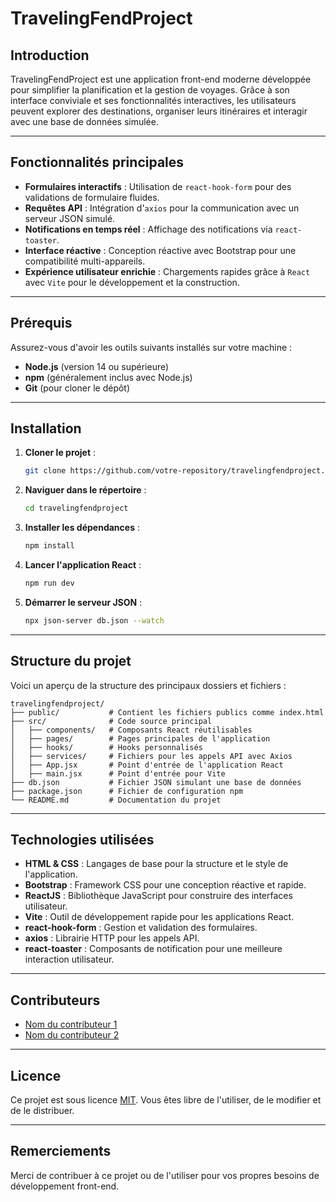 # TravelingFendProject

## Introduction
TravelingFendProject est une application front-end moderne développée pour simplifier la planification et la gestion de voyages. Grâce à son interface conviviale et ses fonctionnalités interactives, les utilisateurs peuvent explorer des destinations, organiser leurs itinéraires et interagir avec une base de données simulée.

---

## Fonctionnalités principales
- **Formulaires interactifs** : Utilisation de `react-hook-form` pour des validations de formulaire fluides.
- **Requêtes API** : Intégration d'`axios` pour la communication avec un serveur JSON simulé.
- **Notifications en temps réel** : Affichage des notifications via `react-toaster`.
- **Interface réactive** : Conception réactive avec Bootstrap pour une compatibilité multi-appareils.
- **Expérience utilisateur enrichie** : Chargements rapides grâce à `React` avec `Vite` pour le développement et la construction.

---

## Prérequis
Assurez-vous d'avoir les outils suivants installés sur votre machine :

- **Node.js** (version 14 ou supérieure)
- **npm** (généralement inclus avec Node.js)
- **Git** (pour cloner le dépôt)

---

## Installation
1. **Cloner le projet** :
   ```bash
   git clone https://github.com/votre-repository/travelingfendproject.git
   ```

2. **Naviguer dans le répertoire** :
   ```bash
   cd travelingfendproject
   ```

3. **Installer les dépendances** :
   ```bash
   npm install
   ```

4. **Lancer l'application React** :
   ```bash
   npm run dev
   ```

5. **Démarrer le serveur JSON** :
   ```bash
   npx json-server db.json --watch
   ```

---

## Structure du projet
Voici un aperçu de la structure des principaux dossiers et fichiers :

```
travelingfendproject/
├── public/           # Contient les fichiers publics comme index.html
├── src/              # Code source principal
│   ├── components/   # Composants React réutilisables
│   ├── pages/        # Pages principales de l'application
│   ├── hooks/        # Hooks personnalisés
│   ├── services/     # Fichiers pour les appels API avec Axios
│   ├── App.jsx       # Point d'entrée de l'application React
│   ├── main.jsx      # Point d'entrée pour Vite
├── db.json           # Fichier JSON simulant une base de données
├── package.json      # Fichier de configuration npm
└── README.md         # Documentation du projet
```

---

## Technologies utilisées
- **HTML & CSS** : Langages de base pour la structure et le style de l'application.
- **Bootstrap** : Framework CSS pour une conception réactive et rapide.
- **ReactJS** : Bibliothèque JavaScript pour construire des interfaces utilisateur.
- **Vite** : Outil de développement rapide pour les applications React.
- **react-hook-form** : Gestion et validation des formulaires.
- **axios** : Librairie HTTP pour les appels API.
- **react-toaster** : Composants de notification pour une meilleure interaction utilisateur.

---

## Contributeurs
- [Nom du contributeur 1](https://github.com/nom-contributeur1)
- [Nom du contributeur 2](https://github.com/nom-contributeur2)

---

## Licence
Ce projet est sous licence [MIT](https://opensource.org/licenses/MIT). Vous êtes libre de l'utiliser, de le modifier et de le distribuer.

---

## Remerciements
Merci de contribuer à ce projet ou de l'utiliser pour vos propres besoins de développement front-end.

